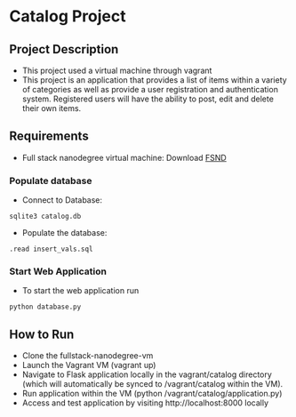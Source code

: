 # Catalog Project

## Project Description

+ This project used a virtual machine through vagrant
+ This project is an application that provides a list of items within a variety of categories as well as provide a user registration and authentication system. Registered users will have the ability to post, edit and delete their own items.

## Requirements

+ Full stack nanodegree virtual machine: Download [FSND](http://github.com/udacity/fullstack-nanodegree-vm "FSND")

### Populate database

+ Connect to Database:

```
sqlite3 catalog.db
```

+ Populate the database:

```
.read insert_vals.sql
```

### Start Web Application

+ To start the web application run 

```
python database.py
```

## How to Run

+ Clone the fullstack-nanodegree-vm
+ Launch the Vagrant VM (vagrant up)
+ Navigate to Flask application locally in the vagrant/catalog directory (which will automatically be synced to /vagrant/catalog within the VM).
+ Run application within the VM (python /vagrant/catalog/application.py)
+ Access and test application by visiting http://localhost:8000 locally
